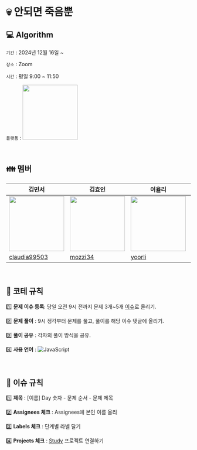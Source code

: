 # 💀 안되면 죽음뿐

## 💻 Algorithm

`기간` : 2024년 12월 16일 ~

`장소` : Zoom

`시간` : 평일 9:00 ~ 11:50

`플랫폼` : [<img src="https://github.com/user-attachments/assets/f775d5dd-e387-422e-9eac-381e74ad0279" width="150px" >](https://school.programmers.co.kr/learn/challenges?order=recent&levels=0&languages=javascript)

<br>

## 👪 멤버

| 김민서| 김효인 | 이율리 | 박명준 |임송이 |
| ------| ---- | ------ | ---- | ------- |
| <img src="https://avatars.githubusercontent.com/u/101076926?v=4" width="150px"/> | <img src="https://avatars.githubusercontent.com/u/160555885?v=4" width="150px"/> | <img src="https://avatars.githubusercontent.com/u/57631151?v=4" width="150px"/> | <img src="https://avatars.githubusercontent.com/u/103097363?v=4" width="150px"/> | <img src="https://avatars.githubusercontent.com/u/126642292?v=4" width="150px"/> |
| [claudia99503](https://github.com/claudia99503) | [mozzi34](https://github.com/mozzi34)   | [yoorli](https://github.com/yoorli)  | [mjpark-k](https://github.com/mjpark-k)  | [Amber Im](https://github.com/Im-amberIm)  |

<br>

## 📄 코테 규칙

1️⃣ **문제 이슈 등록**: 당일 오전 9시 전까지 문제 3개~5개 [이슈](https://github.com/only-death/Algorithm/issues)로 올리기.

2️⃣ **문제 풀이** : 9시 정각부터 문제를 풀고, 풀이를 해당 이슈 댓글에 올리기.

3️⃣ **풀이 공유** : 각자의 풀이 방식을 공유.

4️⃣ **사용 언어** : ![JavaScript](https://img.shields.io/badge/JavaScript-green.svg)

<br>

## 📄 이슈 규칙

1️⃣ **제목** : [이름] Day 숫자 - 문제 순서 - 문제 제목

2️⃣ **Assignees 체크** : Assignees에 본인 이름 올리

3️⃣ **Labels 체크** : 단계별 라벨 달기

4️⃣ **Projects 체크** : [Study](https://github.com/orgs/only-death/projects/1) 프로젝트 연결하기



